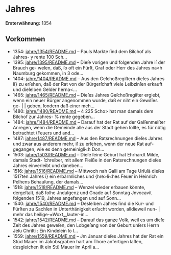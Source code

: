 # Jahres

**Ersterwähnung:** 1354

## Vorkommen
- 1354: [jahre/1354/README.md](../jahre/1354/README.md) – Pauls Markte ſind dem Biſchof als Jahres-
y rente 100 Sch...
- 1395: [jahre/1395/README.md](../jahre/1395/README.md) – Dieſe vorigen und folgenden Jahre iſ der Brauch ge-
weſen, daß, ſo oft ein Fürſt, Graf oder Herr des Jahres
na<h Naumburg gekommen, in 3 ode...
- 1404: [jahre/1404/README.md](../jahre/1404/README.md) – Aus den Geſchoßregiſtern dieſes Jahres iſ} zu erſehen,
daß der Rat von der Bürgerſchaft viele Leibzinſen erkauft
und dieſelben Gelder herna<...
- 1465: [jahre/1465/README.md](../jahre/1465/README.md) – Dieſes Jahres Geſchoßregiſter ergiebt, wenn ein neuer
Bürger angenommen wurde, daß er niht ein Gewiſſes ge- |
| geben, ſondern daß einer meh...
- 1480: [jahre/1480/README.md](../jahre/1480/README.md) – 4 225 Scho> hat man damals dem Biſchof zur Jahres-
% rente gegeben...
- 1484: [jahre/1484/README.md](../jahre/1484/README.md) – Darauf hat der Rat auf der
Gaſſenmeiſter Anregen, wenn die Gemeinde alle aus der
Stadt gehen ſollte, es für nötig betrachtet (Feuers und
and...
- 1487: [jahre/1487/README.md](../jahre/1487/README.md) – Aus den Ratsrechnungen dieſes Jahres und zwar aus
anderem mehr, iſ zu erſehen, wenn der neue Rat auf-
gegangen, wie es denn gemeinigli<h Don...
- 1503: [jahre/1503/README.md](../jahre/1503/README.md) – Dieſe ſeine Geburt hat Ehrhardt Milde, damals Stadt-
ſchreiber, mit allem Fleiße in den Ratsrechnungen dieſes
Jahres einverleibt und daneben...
- 1516: [jahre/1516/README.md](../jahre/1516/README.md) – Mittwoch nah Galli am Tage Urſulä dieſes 1517ten
Jahres i} ein erbärmliches und \{hre>li<hes Feuer in
Heinrich Pelhens Behauſung, der damals...
- 1518: [jahre/1518/README.md](../jahre/1518/README.md) – Wenzel wieder erbauen könnte, dergeſtalt, daß
folhe Jndulgenz und Gnade auf Sonntag Jnvocavit
folgenden 1519, Jahres angefangen und auf Sonn...
- 1540: [jahre/1540/README.md](../jahre/1540/README.md) – Desſelben Jahres ſind die Kur- und Fürſten zu
Sachſen in Unterthänigkeit erſucht worden, alldieweil nun- |
mehr das heilige-=Woxt„„lauter-in...
- 1542: [jahre/1542/README.md](../jahre/1542/README.md) – Darauf das ganze Volk, weil es um dieſe Zeit des Jahres
geweſen, den Lobgeſang von der Geburt unſers Herrn
Jeſu Chriſti : Ein Kindelein ſo l...
- 1559: [jahre/1559/README.md](../jahre/1559/README.md) – Jm Januar dieſes Jahres hat der Rat ein Stüd
Mauer im Jakobsgraben hart am Thore anfertigen laſſen,
desgleichen iſt ein Stü Mauer im April a...
